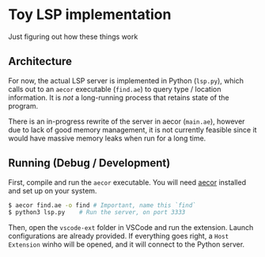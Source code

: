 # Toy LSP implementation

Just figuring out how these things work

## Architecture

For now, the actual LSP server is implemented in Python (`lsp.py`), which calls out to an `aecor` executable (`find.ae`) to query type / location information. It is _not_ a long-running process that retains state of the program.

There is an in-progress rewrite of the server in aecor (`main.ae`), however due to lack of good memory management, it is not currently feasible since it would have
massive memory leaks when run for a long time.

## Running (Debug / Development)

First, compile and run the `aecor` executable. You will need [aecor](https://github.com/mustafaquraish/aecor) installed and set up on your system.

```bash
$ aecor find.ae -o find # Important, name this `find`
$ python3 lsp.py    # Run the server, on port 3333
```

Then, open the `vscode-ext` folder in VSCode and run the extension. Launch configurations are already provided. If everything goes right, a `Host Extension` winho will be opened, and it will connect to the Python server.